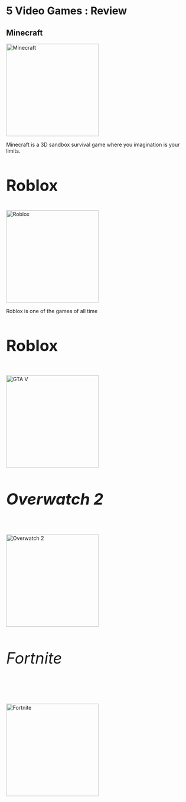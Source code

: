 <!DOCTYPE html>
<html> 
<head>
  <h1>5 Video Games : Review</h1>
</head>
<body>
  <h2>Minecraft</h2>
<a href="Minecraft.md">
<img src="https://upload.wikimedia.org/wikipedia/en/5/51/Minecraft_cover.png" alt="Minecraft" style="width:250px;height:250px;">
</a>
  <p>Minecraft is a 3D sandbox survival game where you imagination is your limits.</p>
  
  <h3 style="font-size:300%;">Roblox</h3>
<a href="Roblox.md">
<img src="https://upload.wikimedia.org/wikipedia/commons/thumb/4/4b/Roblox_Logo_2022.svg/220px-Roblox_Logo_2022.svg.png" alt="Roblox" style="width:250px;height:250px;">
</a>
  <p>Roblox is one of the games of all time</p>
  
  <h4 style="font-size:300%;">Roblox</h4>
<a href="GTA V.md">
<img src="https://upload.wikimedia.org/wikipedia/en/thumb/a/a5/Grand_Theft_Auto_V.png/220px-Grand_Theft_Auto_V.png" alt="GTA V" style="width:250px;height:250px;">
</a>
  <p></p>

  <h5 style="font-size:300%;">Overwatch 2</h5>
<a href="Overwatch 2.md">
<img src="https://upload.wikimedia.org/wikipedia/commons/thumb/7/72/Overwatch_2_full_logo.svg/220px-Overwatch_2_full_logo.svg.png" alt="Overwatch 2" style="width:250px;height:250px;">
</a>
  <p></p>
  
  <h6 style="font-size:300%;">Fortnite</h6>
<a href="Fortnite.md">
<img src="https://upload.wikimedia.org/wikipedia/commons/thumb/0/0e/FortniteLogo.svg/250px-FortniteLogo.svg.png" alt="Fortnite" style="width:250px;height:250px;">
</a>
<p></p>
</body>
</html>
